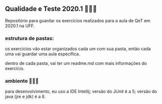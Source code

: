 ## Qualidade e Teste 2020.1 👩🏻‍🎓
Repositório para guardar os exercícios realizados para a aula de QeT em 2020.1 na UFF. 


### estrutura de pastas: 
os exercícios vão estar organizados cada um com sua pasta, então cada uma vai guardar uma aula específica.

dentro de cada pasta, vai ter um readme.md com mais informações do exercício.


### ambiente 👩🏻‍💻
para desenvolvimento, eu uso a IDE Intellij;
versão do JUnit é a 5;
versão do java (jre e jdk) é a 8.
